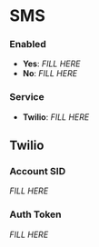 # SMS

### Enabled

- **Yes**: _FILL HERE_
- **No**: _FILL HERE_


### Service

- **Twilio**: _FILL HERE_


## Twilio

### Account SID

_FILL HERE_


### Auth Token

_FILL HERE_

